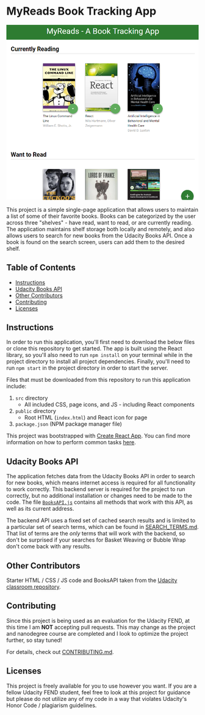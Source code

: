 # MyReads Book Tracking App

![App Screenshot](app-screenshot.PNG)

This project is a simple single-page application that allows users to maintain a list of some of their favorite books. Books can be categorized by the user across three "shelves" - have read, want to read, or are currently reading. The application maintains shelf storage both locally and remotely, and also allows users to search for new books from the Udacity Books API. Once a book is found on the search screen, users can add them to the desired shelf.

## Table of Contents

* [Instructions](#instructions)
* [Udacity Books API](#udacity-books-api)
* [Other Contributors](#other-contributors)
* [Contributing](#contributing)
* [Licenses](#licenses)

## Instructions

In order to run this application, you'll first need to download the below files or clone this repository to get started. The app is built using the React library, so you'll also need to run `npm install` on your terminal while in the project directory to install all project dependencies. Finally, you'll need to run `npm start` in the project directory in order to start the server.

Files that must be downloaded from this repository to run this application include:
1. `src` directory
   * All included CSS, page icons, and JS - including React components
2. `public` directory
   * Root HTML (`index.html`) and React icon for page
3. `package.json` (NPM package manager file)

This project was bootstrapped with [Create React App](https://github.com/facebookincubator/create-react-app). You can find more information on how to perform common tasks [here](https://github.com/facebookincubator/create-react-app/blob/master/packages/react-scripts/template/README.md).

## Udacity Books API

The application fetches data from the Udacity Books API in order to search for new books, which means internet access is required for all functionality to work correctly. This backend server is required for the project to run correctly, but no additional installation or changes need to be made to the code. The file [`BooksAPI.js`](src/BooksAPI.js) contains all methods that work with this API, as well as its current address.

The backend API uses a fixed set of cached search results and is limited to a particular set of search terms, which can be found in [SEARCH_TERMS.md](SEARCH_TERMS.md). That list of terms are the _only_ terms that will work with the backend, so don't be surprised if your searches for Basket Weaving or Bubble Wrap don't come back with any results.

## Other Contributors

Starter HTML / CSS / JS code and BooksAPI taken from the [Udacity classroom repository](https://github.com/udacity/reactnd-project-myreads-starter).

## Contributing

Since this project is being used as an evaluation for the Udacity FEND, at this time I am **NOT** accepting pull requests. This may change as the project and nanodegree course are completed and I look to optimize the project further, so stay tuned!

For details, check out [CONTRIBUTING.md](CONTRIBUTING.md).

## Licenses

This project is freely available for you to use however you want. If you are a fellow Udacity FEND student, feel free to look at this project for guidance but please do not utilize any of my code in a way that violates Udacity's Honor Code / plagiarism guidelines.